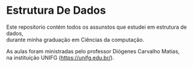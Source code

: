 # Estrutura De Dados

Este repositorio contém todos os assunstos que estudei em estrutura de dados, <br>
durante minha graduação em Ciências da computação.


As aulas foram ministradas pelo professor Diógenes Carvalho Matias,<br>na instituição UNIFG (https://unifg.edu.br/).
